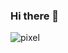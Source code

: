 ### Hi there 👋

![pixel](https://user-images.githubusercontent.com/92451773/157326918-2cc27579-792a-4390-ac9c-7709231dc028.gif)

<!--
**pedrobusta/pedrobusta** is a ✨ _special_ ✨ repository because its `README.md` (this file) appears on your GitHub profile.

Here are some ideas to get you started:

- 🔭 I’m currently working on ...
- 🌱 I’m currently learning ...
- 👯 I’m looking to collaborate on ...
- 🤔 I’m looking for help with ...
- 💬 Ask me about ...
- 📫 How to reach me: ...
- 😄 Pronouns: ...
- ⚡ Fun fact: ...
-->

